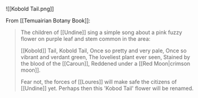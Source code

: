 ![[Kobold Tail.png]]

From [[Temuairian Botany Book]]:

> The children of [[Undine]] sing a simple song about a pink fuzzy flower on purple leaf and stem common in the area:
>
> [[Kobold]] Tail, Kobold Tail,
> Once so pretty and very pale,
> Once so vibrant and verdant green,
> The loveliest plant ever seen,
> Stained by the blood of the [[Caroun]],
> Reddened under a [[Red Moon|crimson moon]].
> 
> Fear not, the forces of [[Loures]] will make safe the citizens of [[Undine]] yet. Perhaps then this 'Kobod Tail' flower will be renamed.